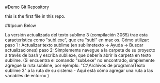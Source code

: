 #Demo Git Repository

this is the first file in this repo.

##Ipsum Below

La versión actualizada del texto sublime 3 (compilación 3065) trae esta característica como "subl.exe", que era "subl" en mac os.
Cómo utilizar:
paso 1 : Actualizar texto sublime (en sublimetexto -> Ayuda -> Buscar actualizaciones)
paso 2: Simplemente navegue a la carpeta de su proyecto a través de bash y escriba subl.exe, que debería abrir la carpeta en texto sublime. (Si encuentra el comando "subl.exe" no encontrado, simplemente agregue la ruta sublime, por ejemplo: "C:\Archivos de programa\Texto sublime 3" a la ruta de su sistema - Aquí está cómo agregar una ruta a las variables de entorno )